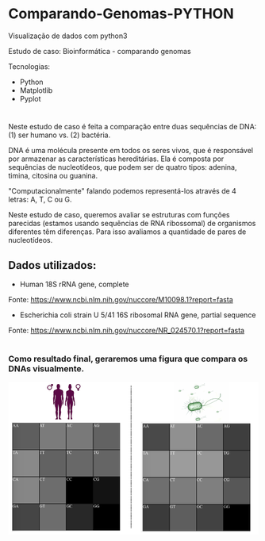 # Comparando-Genomas-PYTHON
Visualização de dados com python3

Estudo de caso: Bioinformática - comparando genomas

Tecnologias:

 - Python
 - Matplotlib
 - Pyplot
#
Neste estudo de caso é feita a comparação entre duas sequências de DNA: (1) ser humano vs. (2) bactéria.
 
DNA é uma molécula presente em todos os seres vivos, 
que é responsável por armazenar as características hereditárias. 
Ela é composta por sequências de nucleotídeos, que podem ser de
quatro tipos: adenina, timina, citosina ou guanina.
 
"Computacionalmente" falando podemos representá-los 
através de 4 letras: A, T, C ou G.
 
Neste estudo de caso, queremos avaliar se estruturas com funções parecidas (estamos usando sequências de RNA ribossomal)
de organismos diferentes têm diferenças. Para isso avaliamos a quantidade de pares de nucleotídeos.
 
## Dados utilizados:
 - Human 18S rRNA gene, complete
 
 Fonte: https://www.ncbi.nlm.nih.gov/nuccore/M10098.1?report=fasta
 
 - Escherichia coli strain U 5/41 16S ribosomal RNA gene, partial sequence
 
 Fonte: https://www.ncbi.nlm.nih.gov/nuccore/NR_024570.1?report=fasta

#

### Como resultado final, geraremos uma figura que compara os DNAs visualmente.


![](https://github.com/Ramon-Goveia/Comparando-Genomas-PYTHON/blob/master/result.png)
